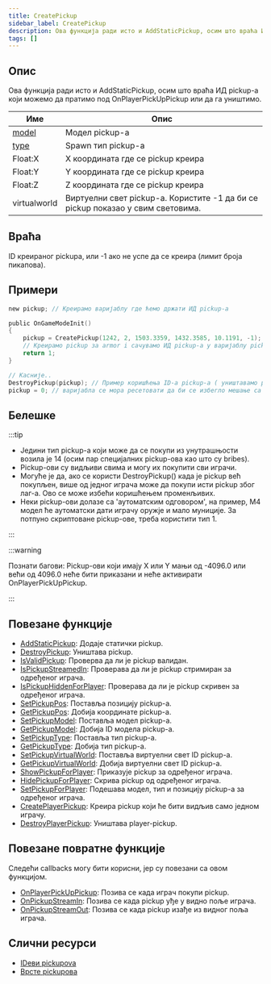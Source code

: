 ```yaml
---
title: CreatePickup
sidebar_label: CreatePickup
description: Ова функција ради исто и AddStaticPickup, осим што враћа ИД pickup-a који можемо да пратимо под OnPlayerPickUpPickup или да га уништимо.
tags: []
---
```


## Опис

Ова функција ради исто и AddStaticPickup, осим што враћа ИД pickup-a који можемо да пратимо под OnPlayerPickUpPickup или да га уништимо.

| Име                              | Опис                                                                            |
| -------------------------------- | ------------------------------------------------------------------------------- |
| [model](../resources/pickupids)  | Модел pickup-a                                                                  |
| [type](../resources/pickuptypes) | Spawn тип pickup-a                                                              |
| Float:X                          | X координата где се pickup креира                                               |
| Float:Y                          | Y координата где се pickup креира                                               |
| Float:Z                          | Z координата где се pickup креира                                               |
| virtualworld                     | Виртуелни свет pickup-a. Користите -1 да би се pickup показао у свим световима. |

## Враћа

ID креираног pickupa, или -1 ако не успе да се креира (лимит броја пикапова).

## Примери

```c
new pickup; // Креирамо варијаблу где ћемо држати ИД pickup-a

public OnGameModeInit()
{
    pickup = CreatePickup(1242, 2, 1503.3359, 1432.3585, 10.1191, -1);
    // Креирамо pickup за armor i сачувамо ИД pickup-a у варијаблу pickup
    return 1;
}

// Касније..
DestroyPickup(pickup); // Пример коришћења ID-a pickup-a ( уништавамо pickup )
pickup = 0; // варијабла се мора ресетовати да би се избегло мешање са осталим
```

## Белешке

:::tip

- Једини тип pickup-а који може да се покупи из унутрашњости возила је 14 (осим пар специјалних pickup-ова као што су bribes).
- Pickup-ови су видљиви свима и могу их покупити сви играчи.
- Могуће је да, ако се користи DestroyPickup() када је pickup већ покупљен, више од једног играча може да покупи исти pickup због лаг-а. Ово се може избећи коришћењем променљивих.
- Неки pickup-ови долазе са 'аутоматским одговором', на пример, M4 модел ће аутоматски дати играчу оружје и мало муниције. За потпуно скриптоване pickup-ове, треба користити тип 1.

:::

:::warning

Познати багови: Pickup-ови који имају X или Y мањи од -4096.0 или већи од 4096.0 неће бити приказани и неће активирати OnPlayerPickUpPickup.

:::

## Повезане функције

- [AddStaticPickup](AddStaticPickup): Додаје статички pickup.
- [DestroyPickup](DestroyPickup): Уништава pickup.
- [IsValidPickup](IsValidPickup): Проверва да ли је pickup валидан.
- [IsPickupStreamedIn](IsPickupStreamedIn): Проверава да ли је pickup стримиран за одређеног играча.
- [IsPickupHiddenForPlayer](IsPickupHiddenForPlayer): Проверава да ли је pickup скривен за одређеног играча.
- [SetPickupPos](SetPickupPos): Поставља позицију pickup-а.
- [GetPickupPos](GetPickupPos): Добија координате pickup-а.
- [SetPickupModel](SetPickupModel): Поставља модел pickup-а.
- [GetPickupModel](GetPickupModel): Добија ID модела pickup-а.
- [SetPickupType](SetPickupType): Поставља тип pickup-а.
- [GetPickupType](GetPickupType): Добија тип pickup-а.
- [SetPickupVirtualWorld](SetPickupVirtualWorld): Поставља виртуелни свет ID pickup-а.
- [GetPickupVirtualWorld](GetPickupVirtualWorld): Добија виртуелни свет ID pickup-а.
- [ShowPickupForPlayer](ShowPickupForPlayer): Приказује pickup за одређеног играча.
- [HidePickupForPlayer](HidePickupForPlayer): Скрива pickup од одређеног играча.
- [SetPickupForPlayer](SetPickupForPlayer): Подешава модел, тип и позицију pickup-а за одређеног играча.
- [CreatePlayerPickup](CreatePlayerPickup): Креира pickup који ће бити видљив само једном играчу.
- [DestroyPlayerPickup](DestroyPlayerPickup): Уништава player-pickup.

## Повезане повратне функције

Следећи callbacks могу бити корисни, јер су повезани са овом функцијом.

- [OnPlayerPickUpPickup](../callbacks/OnPlayerPickUpPickup): Позива се када играч покупи pickup.
- [OnPickupStreamIn](../callbacks/OnPickupStreamIn): Позива се када pickup уђе у видно поље играча.
- [OnPickupStreamOut](../callbacks/OnPickupStreamOut): Позива се када pickup изађе из видног поља играча.

## Слични ресурси

- [IDеви pickupova](../resources/pickupids)
- [Врсте pickupова](../resources/pickuptypes)
